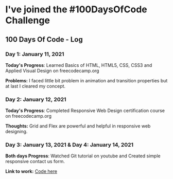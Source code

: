 # I've joined the #100DaysOfCode Challenge

## 100 Days Of Code - Log

### Day 1: January 11, 2021

**Today's Progress**: Learned Basics of HTML, HTML5, CSS, CSS3 and Applied Visual Design on freecodecamp.org

**Problems:** I faced little bit problem in animation and transition properties but at last I cleared my concept.

### Day 2: January 12, 2021

**Today's Progress**: Completed Responsive Web Design certification course on freecodecamp.org

**Thoughts:** Grid and Flex are powerful and helpful in responsive web designing.

### Day 3: January 13, 2021 & Day 4: January 14, 2021

**Both days Progress**: Watched Git tutorial on youtube and Created simple responsive contact us form.

**Link to work:** [Code here](https://www.github.com/rsinghcodes/100-days-of-code)
